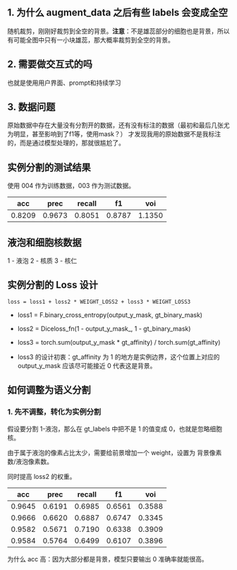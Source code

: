 ## 1. 为什么 augment_data 之后有些 labels 会变成全空

随机裁剪，刚刚好裁剪到全空的背景。**注意**：不是雄蕊部分的细胞也是背景，所以有可能全图中只有一小块雄蕊，那大概率裁剪到全空的背景。

## 2. 需要做交互式的吗

也就是使用用户界面、prompt和持续学习

## 3. 数据问题

原始数据中存在大量没有分割开的数据，还有没有标注的数据（最初和最后几张尤为明显，甚至影响到了f1等，使用mask？）
才发现我用的原始数据不是我标注的，而是通过模型处理的，那就很尴尬了。

## 实例分割的测试结果

使用 004 作为训练数据，003 作为测试数据。

| acc    | prec   | recall | f1     | voi    |
|--------|--------|--------|--------|--------|
| 0.8209 | 0.9673 | 0.8051 | 0.8787 | 1.1350 |



## 液泡和细胞核数据

1 - 液泡
2 - 核质
3 - 核仁

## 实例分割的 Loss 设计

```loss = loss1 + loss2 * WEIGHT_LOSS2 + loss3 * WEIGHT_LOSS3```

- loss1 = F.binary_cross_entropy(output_y_mask, gt_binary_mask)

- loss2 = Diceloss_fn(1 - output_y_mask_, 1 - gt_binary_mask)

- loss3 = torch.sum(output_y_mask * gt_affinity) / torch.sum(gt_affinity)

- loss3 的设计初衷：gt_affinity 为 1 的地方是实例边界，这个位置上对应的 output_y_mask 应该尽可能接近 0 代表这是背景。

## 如何调整为语义分割

### 1. 先不调整，转化为实例分割

假设要分割 1-液泡，那么在 gt_labels 中把不是 1 的值变成 0，也就是忽略细胞核。

由于属于液泡的像素占比太少，需要给前景增加一个 weight，设置为 背景像素数/液泡像素数。

同时提高 loss2 的权重。

| acc    | prec   | recall | f1     | voi    |
|--------|--------|--------|--------|--------|
| 0.9645 | 0.6191 | 0.6985 | 0.6561 | 0.3588 |
| 0.9666 | 0.6620 | 0.6887 | 0.6747 | 0.3345 |
| 0.9582 | 0.5671 | 0.7190 | 0.6338 | 0.3909 |
| 0.9584 | 0.5764 | 0.6499 | 0.6107 | 0.3896 |

为什么 acc 高：因为大部分都是背景，模型只要输出 0 准确率就能很高。
